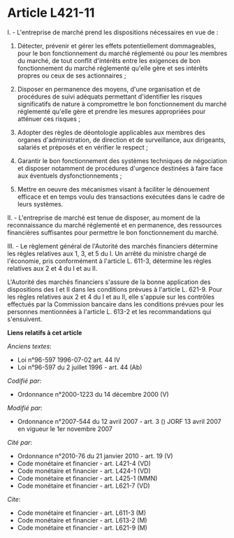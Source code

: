 # Article L421-11

I. - L'entreprise de marché prend les dispositions nécessaires en vue de :

1. Détecter, prévenir et gérer les effets potentiellement dommageables, pour le bon fonctionnement du marché réglementé ou
pour les membres du marché, de tout conflit d'intérêts entre les exigences de bon fonctionnement du marché réglementé qu'elle
gère et ses intérêts propres ou ceux de ses actionnaires ;

2. Disposer en permanence des moyens, d'une organisation et de procédures de suivi adéquats permettant d'identifier les
risques significatifs de nature à compromettre le bon fonctionnement du marché réglementé qu'elle gère et prendre les mesures
appropriées pour atténuer ces risques ;

3. Adopter des règles de déontologie applicables aux membres des organes d'administration, de direction et de surveillance,
aux dirigeants, salariés et préposés et en vérifier le respect ;

4. Garantir le bon fonctionnement des systèmes techniques de négociation et disposer notamment de procédures d'urgence
destinées à faire face aux éventuels dysfonctionnements ;

5. Mettre en oeuvre des mécanismes visant à faciliter le dénouement efficace et en temps voulu des transactions exécutées
dans le cadre de leurs systèmes.

II. - L'entreprise de marché est tenue de disposer, au moment de la reconnaissance du marché réglementé et en permanence, des
ressources financières suffisantes pour permettre le bon fonctionnement du marché.

III. - Le règlement général de l'Autorité des marchés financiers détermine les règles relatives aux 1, 3, et 5 du I. Un
arrêté du ministre chargé de l'économie, pris conformément à l'article L. 611-3, détermine les règles relatives aux 2 et 4 du
I et au II.

L'Autorité des marchés financiers s'assure de la bonne application des dispositions des I et II dans les conditions prévues à
l'article L. 621-9. Pour les règles relatives aux 2 et 4 du I et au II, elle s'appuie sur les contrôles effectués par la
Commission bancaire dans les conditions prévues pour les personnes mentionnées à l'article L. 613-2 et les recommandations
qui s'ensuivent.

**Liens relatifs à cet article**

_Anciens textes_:

  - Loi n°96-597 1996-07-02 art. 44 IV
  - Loi n°96-597 du 2 juillet 1996 - art. 44 (Ab)

_Codifié par_:

  - Ordonnance n°2000-1223 du 14 décembre 2000 (V)

_Modifié par_:

  - Ordonnance n°2007-544 du 12 avril 2007 - art. 3 () JORF 13 avril 2007 en vigueur le 1er novembre 2007

_Cité par_:

  - Ordonnance n°2010-76 du 21 janvier 2010 - art. 19 (V)
  - Code monétaire et financier - art. L421-4 (VD)
  - Code monétaire et financier - art. L424-1 (VD)
  - Code monétaire et financier - art. L425-1 (MMN)
  - Code monétaire et financier - art. L621-7 (VD)

_Cite_:

  - Code monétaire et financier - art. L611-3 (M)
  - Code monétaire et financier - art. L613-2 (M)
  - Code monétaire et financier - art. L621-9 (M)
